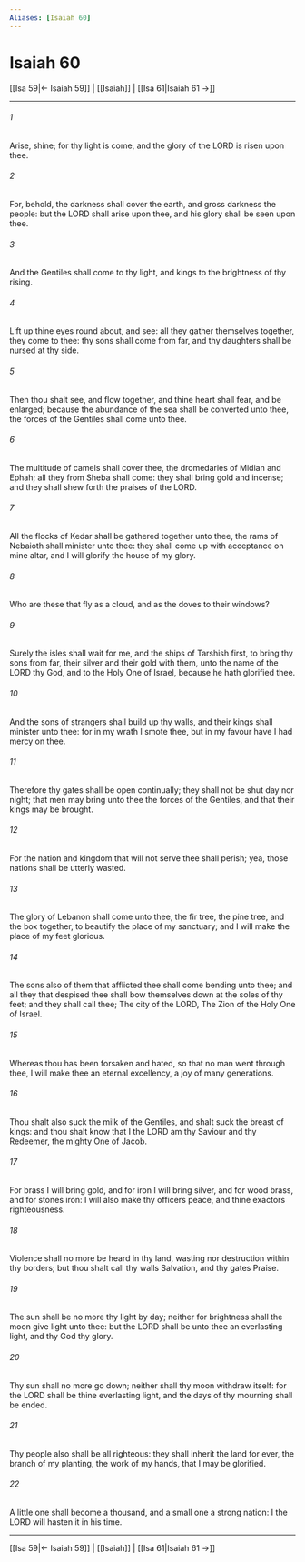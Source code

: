 ```yaml
---
Aliases: [Isaiah 60]
---
```

# Isaiah 60

[[Isa 59|← Isaiah 59]] | [[Isaiah]] | [[Isa 61|Isaiah 61 →]]
***



###### 1 
Arise, shine; for thy light is come, and the glory of the LORD is risen upon thee. 

###### 2 
For, behold, the darkness shall cover the earth, and gross darkness the people: but the LORD shall arise upon thee, and his glory shall be seen upon thee. 

###### 3 
And the Gentiles shall come to thy light, and kings to the brightness of thy rising. 

###### 4 
Lift up thine eyes round about, and see: all they gather themselves together, they come to thee: thy sons shall come from far, and thy daughters shall be nursed at thy side. 

###### 5 
Then thou shalt see, and flow together, and thine heart shall fear, and be enlarged; because the abundance of the sea shall be converted unto thee, the forces of the Gentiles shall come unto thee. 

###### 6 
The multitude of camels shall cover thee, the dromedaries of Midian and Ephah; all they from Sheba shall come: they shall bring gold and incense; and they shall shew forth the praises of the LORD. 

###### 7 
All the flocks of Kedar shall be gathered together unto thee, the rams of Nebaioth shall minister unto thee: they shall come up with acceptance on mine altar, and I will glorify the house of my glory. 

###### 8 
Who are these that fly as a cloud, and as the doves to their windows? 

###### 9 
Surely the isles shall wait for me, and the ships of Tarshish first, to bring thy sons from far, their silver and their gold with them, unto the name of the LORD thy God, and to the Holy One of Israel, because he hath glorified thee. 

###### 10 
And the sons of strangers shall build up thy walls, and their kings shall minister unto thee: for in my wrath I smote thee, but in my favour have I had mercy on thee. 

###### 11 
Therefore thy gates shall be open continually; they shall not be shut day nor night; that men may bring unto thee the forces of the Gentiles, and that their kings may be brought. 

###### 12 
For the nation and kingdom that will not serve thee shall perish; yea, those nations shall be utterly wasted. 

###### 13 
The glory of Lebanon shall come unto thee, the fir tree, the pine tree, and the box together, to beautify the place of my sanctuary; and I will make the place of my feet glorious. 

###### 14 
The sons also of them that afflicted thee shall come bending unto thee; and all they that despised thee shall bow themselves down at the soles of thy feet; and they shall call thee; The city of the LORD, The Zion of the Holy One of Israel. 

###### 15 
Whereas thou has been forsaken and hated, so that no man went through thee, I will make thee an eternal excellency, a joy of many generations. 

###### 16 
Thou shalt also suck the milk of the Gentiles, and shalt suck the breast of kings: and thou shalt know that I the LORD am thy Saviour and thy Redeemer, the mighty One of Jacob. 

###### 17 
For brass I will bring gold, and for iron I will bring silver, and for wood brass, and for stones iron: I will also make thy officers peace, and thine exactors righteousness. 

###### 18 
Violence shall no more be heard in thy land, wasting nor destruction within thy borders; but thou shalt call thy walls Salvation, and thy gates Praise. 

###### 19 
The sun shall be no more thy light by day; neither for brightness shall the moon give light unto thee: but the LORD shall be unto thee an everlasting light, and thy God thy glory. 

###### 20 
Thy sun shall no more go down; neither shall thy moon withdraw itself: for the LORD shall be thine everlasting light, and the days of thy mourning shall be ended. 

###### 21 
Thy people also shall be all righteous: they shall inherit the land for ever, the branch of my planting, the work of my hands, that I may be glorified. 

###### 22 
A little one shall become a thousand, and a small one a strong nation: I the LORD will hasten it in his time.

***
[[Isa 59|← Isaiah 59]] | [[Isaiah]] | [[Isa 61|Isaiah 61 →]]
